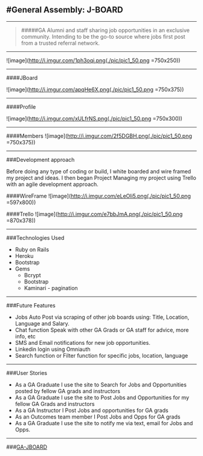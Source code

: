 #General Assembly: J-BOARD
---


---

>#####GA Alumni and staff sharing job opportunities in an exclusive community. Intending to be the go-to source where jobs first post from a trusted referral network. 

---


![image](http://i.imgur.com/1ph3oqi.png(./pic/pic1_50.png =750x250))

---
####JBoard

![image](http://i.imgur.com/apqHe6X.png(./pic/pic1_50.png =750x375))

---
####Profile

![image](http://i.imgur.com/xULfrNS.png(./pic/pic1_50.png =750x300))



---
####Members
![image](http://i.imgur.com/2f5DGBH.png(./pic/pic1_50.png =750x375))


--- 
###Development approach

Before doing any type of coding or build, I white boarded and wire framed my project and ideas. I then began Project Managing my project using Trello with an agile development approach. 

####WireFrame
![image](http://i.imgur.com/eLeOli5.png(./pic/pic1_50.png =597x800))

####Trello
![image](http://i.imgur.com/e7bbJmA.png(./pic/pic1_50.png =870x378))

--- 
###Technologies Used

- Ruby on Rails
- Heroku
- Bootstrap
- Gems
	- Bcrypt
	- Bootstrap
	- Kaminari - pagination	


---
###Future Features

- Jobs Auto Post via scraping of other job boards using: Title, Location, Language and Salary.
- Chat function Speak with other GA Grads or GA staff for advice, more info, etc
- SMS and Email notifications for new job opportunities.
- Linkedin login using Omniauth
- Search function or Filter function for specific jobs, location, language 


---
###User Stories

- As a GA Graduate I use the site to Search for Jobs and Opportunities posted by fellow GA grads and instructors
- As a GA Graduate I use the site to Post Jobs and Opportunities for my fellow GA Grads and instructors
- As a GA Instructor I Post Jobs and opportunities for GA grads
- As an Outcomes team member I Post Jobs and Opps for GA grads
- As a GA Graduate I use the site to notify me via text, email for Jobs and Opps.

---
###[GA-JBOARD](https://gajb.herokuapp.com)
